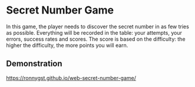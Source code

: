 
# Secret Number Game


In this game, the player needs to discover the secret number in as few tries as possible. Everything will be recorded in the table: your attempts, your errors, success rates and scores. The score is based on the difficulty: the higher the difficulty, the more points you will earn.

## Demonstration

https://ronnygst.github.io/web-secret-number-game/
